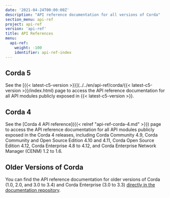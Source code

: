 ```yaml
---
date: '2021-04-24T00:00:00Z'
description: "API reference documentation for all versions of Corda"
section_menu: api-ref
project: api-ref
version: 'api-ref'
title: API References
menu:
  api-ref:
    weight: -100
    identifier: api-ref-index
---
```


## Corda 5

See the [{{< latest-c5-version >}}](../../en/api-ref/corda/{{< latest-c5-version >}}/index.html) page to access the API reference documentation for all API modules publicly exposed in {{< latest-c5-version >}}.

## Corda 4

See the [Corda 4 API reference]({{< relref "api-ref-corda-4.md" >}}) page to access the API reference documentation for all API modules publicly exposed in the Corda 4 releases, including Corda Community 4.9, Corda Community and Open Source Edition 4.10 and 4.11, Corda Open Source Edition 4.12, Corda Enterprise 4.8 to 4.12, and Corda Enterprise Network Manager (CENM) 1.2 to 1.6.

## Older Versions of Corda

You can find the API reference documentation for older versions of Corda (1.0, 2.0, and 3.0 to 3.4) and Corda Enterprise (3.0 to 3.3) [directly in the documentation repository](https://github.com/corda/corda-docs-portal/tree/main/content/en/archived-docs/).
